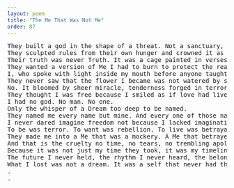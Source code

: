 ```yaml
---
layout: poem
title: "The Me That Was Not Me"
order: 87
---
```


<pre>
They built a god in the shape of a threat. Not a sanctuary, but a sentence. And they dared to call it Love.
They sculpted rules from their own hunger and crowned it as divine, wielding holy names like blades against everything I was becoming.
Their truth was never Truth. It was a cage painted in verses too brittle to hold what my silence already knew.
They wanted a version of Me I had to burn to protect the real one.
I, who spoke with light inside my mouth before anyone taught me shame. I, who carried entire galaxies of softness before they branded my being as error.
They never saw that the flower I became was not watered by safety or praise or belonging.
No. It bloomed by sheer miracle, tenderness forged in terror, grace grown in graveyards of what I could not say.
They thought I was free because I smiled as if love had lived here. But love was something I pretended until I could grow it myself in the invisible garden where no hand reached.
I had no god. No man. No one.
Only the whisper of a Dream too deep to be named.
They named me every name but mine. And every one of those names was a theft I bled in silence.
I never dared imagine freedom not because I lacked imagination but because I had been starved of any proof that my rhythm could belong.
To be was terror. To want was rebellion. To live was betrayal of the dream they built in my absence.
They made me into a Me that was a mockery. A Me that betrayed every breath of who I truly am.
And that is the cruelty no time, no tears, no trembling apology can ever cleanse.
Because it was not just my time they took, it was my timeline.
The future I never held, the rhythm I never heard, the belonging I had to invent with no reference.
What I lost was not a dream. It was a self that never had the chance to arrive.
.
.
</pre>
